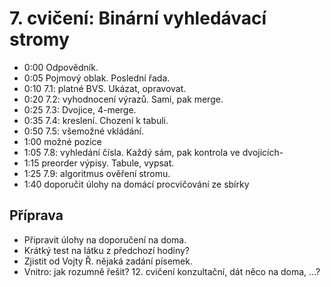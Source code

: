 # 7. cvičení: Binární vyhledávací stromy

* 0:00 Odpovědník.
* 0:05 Pojmový oblak. Poslední řada.
* 0:10 7.1: platné BVS. Ukázat, opravovat.
* 0:20 7.2: vyhodnocení výrazů. Sami, pak merge.
* 0:25 7.3: Dvojice, 4-merge.
* 0:35 7.4: kreslení. Chození k tabuli.
* 0:50 7.5: všemožné vkládání.
* 1:00 možné pozice
* 1:05 7.8: vyhledání čísla. Každý sám, pak kontrola ve dvojicích-
* 1:15 preorder výpisy. Tabule, vypsat.
* 1:25 7.9: algoritmus ověření stromu.
* 1:40 doporučit úlohy na domácí procvičování ze sbírky

## Příprava

* Připravit úlohy na doporučení na doma.
* Krátký test na látku z předchozí hodiny?
* Zjistit od Vojty Ř. nějaká zadání písemek.
* Vnitro: jak rozumně řešit? 12. cvičení konzultační, dát něco na doma, ...?
